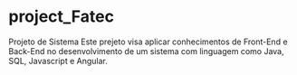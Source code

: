 # project_Fatec
Projeto de Sistema
Este prejeto visa aplicar conhecimentos de Front-End e Back-End no desenvolvimento de um sistema com linguagem como Java, SQL, Javascript e Angular.
